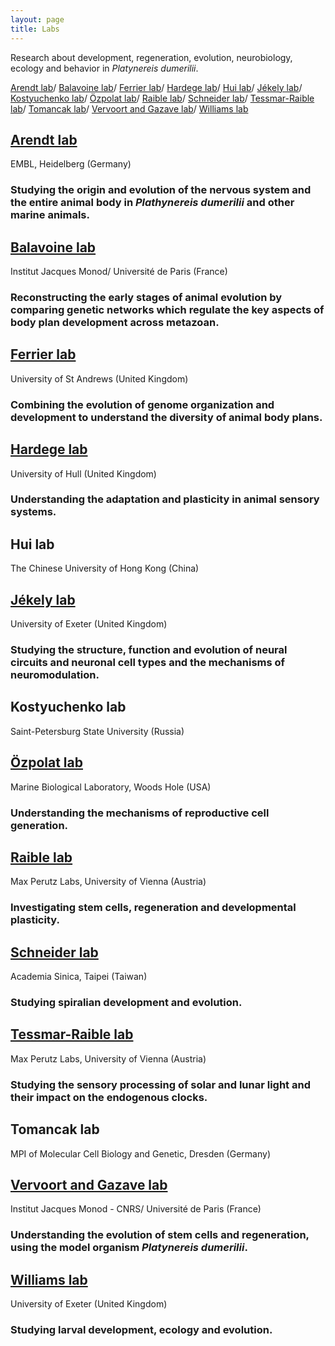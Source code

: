 ```yaml
---
layout: page
title: Labs
---
```



Research about development, regeneration, evolution, neurobiology, ecology and behavior in *Platynereis dumerilii*.

[Arendt lab](#arendt-lab)/ [Balavoine lab](#balavoine-lab)/ [Ferrier lab](#ferrier-lab)/ [Hardege lab](#hardege-lab)/ [Hui lab](#hui-lab)/ [Jékely lab](#jékely-lab)/ [Kostyuchenko lab](#kostyuchenko-lab)/ [Özpolat lab](#özpolat-lab)/ [Raible lab](#raible-lab)/ [Schneider lab](#schneider-lab)/ [Tessmar-Raible lab](#tessmar-raible-lab)/ [Tomancak lab](#tomancak-lab)/ [Vervoort and Gazave lab](#vervoort-and-gazave-lab)/ [Williams lab](#williams-lab)


## [Arendt lab](https://www.embl.de/research/units/dev_biology/arendt/)
EMBL, Heidelberg (Germany)

### Studying the origin and evolution of the nervous system and the entire animal body in *Plathynereis dumerilii* and other marine animals.


## [Balavoine lab](https://www.ijm.fr/en/103/research-groups/metazoaires.htm)
Institut Jacques Monod/ Université de Paris (France)

### Reconstructing the early stages of animal evolution by comparing genetic networks which regulate the key aspects of body plan development across metazoan.


## [Ferrier lab](https://risweb.st-andrews.ac.uk/portal/en/persons/david-ellard-keith-ferrier(9d113045-bca1-49ef-8315-05b2d8425d14).html)
University of St Andrews (United Kingdom)

### Combining the evolution of genome organization and development to understand the diversity of animal body plans.


## [Hardege lab](https://www.hull.ac.uk/staff-directory/jorg-hardege)
University of Hull (United Kingdom)

### Understanding the adaptation and plasticity in animal sensory systems.


## Hui lab
The Chinese University of Hong Kong (China)


## [Jékely lab](https://biosciences.exeter.ac.uk/staff/profile/index.php?web_id=Gaspar_Jekely)
University of Exeter (United Kingdom)

### Studying the structure, function and evolution of neural circuits and neuronal cell types and the mechanisms of neuromodulation. 


## Kostyuchenko lab
Saint-Petersburg State University (Russia)


## [Özpolat lab](https://www.mbl.edu/bell/current-faculty/duygu-ozpolat/)
Marine Biological Laboratory, Woods Hole (USA)

### Understanding the mechanisms of reproductive cell generation.


## [Raible lab](https://www.maxperutzlabs.ac.at/research/research-groups/raible)
Max Perutz Labs, University of Vienna (Austria)

### Investigating stem cells, regeneration and developmental plasticity.


## [Schneider lab](http://140.109.49.7/lab.php?id=48)
Academia Sinica, Taipei (Taiwan)

### Studying spiralian development and evolution.


## [Tessmar-Raible lab](https://www.maxperutzlabs.ac.at/research/research-groups/tessmar)
Max Perutz Labs, University of Vienna (Austria)

### Studying the sensory processing of solar and lunar light and their impact on the endogenous clocks.


## Tomancak lab
MPI of Molecular Cell Biology and Genetic, Dresden (Germany)


## [Vervoort and Gazave lab](https://www.ijm.fr/en/895/research-groups/stem-cells-development-and-evolution.htm)
Institut Jacques Monod - CNRS/ Université de Paris (France)

### Understanding the evolution of stem cells and regeneration, using the model organism *Platynereis dumerilii*.


## [Williams lab](https://biosciences.exeter.ac.uk/staff/profile/index.php?web_id=Elizabeth_Williams)
University of Exeter (United Kingdom)

### Studying larval development, ecology and evolution.
